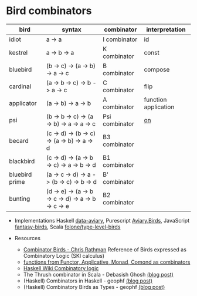 # Bird combinators

| bird            | syntax                                             | combinator     | interpretation       |
|-----------------|----------------------------------------------------|----------------|----------------------|
| idiot           | a -> a                                             | I combinator   | id                   |
| kestrel         | a -> b -> a                                        | K combinator   | const                |
| bluebird        | (b -> c) -> (a -> b) -> a -> c                     | B combinator   | compose              |
| cardinal        | (a -> b -> c) -> b -> a -> c                       | C combinator   | flip                 |
| applicator      | (a -> b) -> a -> b                                 | A combinator   | function application |
| psi             | (b -> b -> c) -> (a -> b) -> a -> a -> c           | Psi combinator | [on](http://hackage.haskell.org/package/base/docs/Data-Function.html#v:on) |
| becard          | (c -> d) -> (b -> c) -> (a -> b) -> a -> d         | B3 combinator  | |
| blackbird       | (c -> d) -> (a -> b -> c) -> a -> b -> d           | B1 combinator  | |
| bluebird prime  | (a -> c -> d) -> a -> (b -> c) -> b -> d           | B' combinator  | |
| bunting         | (d -> e) -> (a -> b -> c -> d) -> a -> b -> c -> e | B2 combinator  | |

* Implementations Haskell [data-aviary](http://hackage.haskell.org/package/data-aviary/docs/Data-Aviary-Birds.html), Purescript [Aviary.Birds](https://pursuit.purescript.org/packages/purescript-birds/docs/Aviary.Birds), JavaScript [fantasy-birds](https://github.com/fantasyland/fantasy-birds), Scala [folone/type-level-birds](https://github.com/folone/type-level-birds)

* Resources
  * [Combinator Birds - Chris Rathman](http://www.angelfire.com/tx4/cus/combinator/birds.html) Reference of Birds expressed as Combinatory Logic (SKI calculus)
  * [functions from Functor, Applicative, Monad, Comond as combinators](http://hackage.haskell.org/package/data-aviary/docs/Data-Aviary-Functional.html)
  * [Haskell Wiki Combinatory logic](https://wiki.haskell.org/Combinatory_logic)
  * The Thrush combinator in Scala - Debasish Ghosh [(blog post)](http://debasishg.blogspot.com/2009/09/thrush-combinator-in-scala.html)
  * (Haskell) Combinators in Haskell - geophf [(blog post)](http://logicaltypes.blogspot.com/2008/08/combinators-in-haskell.html)
  * (Haskell) Combinatory Birds as Types - geophf [(blog post)](http://logicaltypes.blogspot.com/2008/08/combinatory-birds-as-types.html)